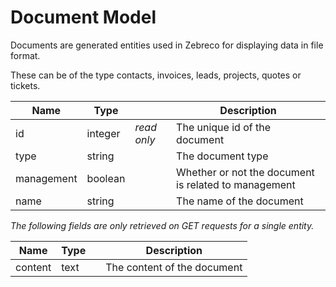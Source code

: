 # Document Model

Documents are generated entities used in Zebreco for displaying data in file format.

These can be of the type contacts, invoices, leads, projects, quotes or tickets.

| Name      | Type      |               | Description                                           |
|-----------|-----------|---------------|-------------------------------------------------------|
| id        | integer   | _read only_   | The unique id of the document                         |
| type      | string    |               | The document type                                     |
| management| boolean   |               | Whether or not the document is related to management  |
| name      | string    |               | The name of the document                              |


*The following fields are only retrieved on GET requests for a single entity.*

| Name      | Type  |               | Description                   | 
|-----------|-------|---------------|-------------------------------|
| content   | text  |               | The content of the document   |
